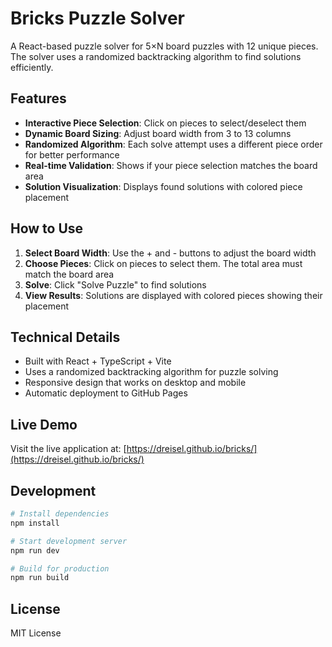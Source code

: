 # Bricks Puzzle Solver

A React-based puzzle solver for 5×N board puzzles with 12 unique pieces. The solver uses a randomized backtracking algorithm to find solutions efficiently.

## Features

- **Interactive Piece Selection**: Click on pieces to select/deselect them
- **Dynamic Board Sizing**: Adjust board width from 3 to 13 columns
- **Randomized Algorithm**: Each solve attempt uses a different piece order for better performance
- **Real-time Validation**: Shows if your piece selection matches the board area
- **Solution Visualization**: Displays found solutions with colored piece placement

## How to Use

1. **Select Board Width**: Use the + and - buttons to adjust the board width
2. **Choose Pieces**: Click on pieces to select them. The total area must match the board area
3. **Solve**: Click "Solve Puzzle" to find solutions
4. **View Results**: Solutions are displayed with colored pieces showing their placement

## Technical Details

- Built with React + TypeScript + Vite
- Uses a randomized backtracking algorithm for puzzle solving
- Responsive design that works on desktop and mobile
- Automatic deployment to GitHub Pages

## Live Demo

Visit the live application at: [https://dreisel.github.io/bricks/](https://dreisel.github.io/bricks/)

## Development

```bash
# Install dependencies
npm install

# Start development server
npm run dev

# Build for production
npm run build
```

## License

MIT License
